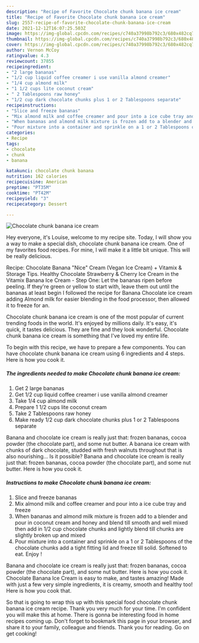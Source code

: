```yaml
---
description: "Recipe of Favorite Chocolate chunk banana ice cream"
title: "Recipe of Favorite Chocolate chunk banana ice cream"
slug: 2557-recipe-of-favorite-chocolate-chunk-banana-ice-cream
date: 2021-12-12T16:07:25.503Z
image: https://img-global.cpcdn.com/recipes/c740a37998b792c3/680x482cq70/chocolate-chunk-banana-ice-cream-recipe-main-photo.jpg
thumbnail: https://img-global.cpcdn.com/recipes/c740a37998b792c3/680x482cq70/chocolate-chunk-banana-ice-cream-recipe-main-photo.jpg
cover: https://img-global.cpcdn.com/recipes/c740a37998b792c3/680x482cq70/chocolate-chunk-banana-ice-cream-recipe-main-photo.jpg
author: Vernon McCoy
ratingvalue: 4.3
reviewcount: 37855
recipeingredient:
- "2 large bananas"
- "1/2 cup liquid coffee creamer i use vanilla almond creamer"
- "1/4 cup almond milk"
- "1 1/2 cups lite coconut cream"
- " 2 Tablespoons raw honey"
- "1/2 cup dark chocolate chunks plus 1 or 2 Tablespoons separate"
recipeinstructions:
- "Slice and freeze bananas"
- "Mix almond milk and coffee creamer and pour into a ice cube tray and freeze"
- "When bananas and almond milk mixture is frozen add to a blender and pour in coconut cream and honey and blend till smooth and well mixed then add in 1/2 cup chocolate chunks and lightly blend till chunks are slightly broken up and mixed"
- "Pour mixture into a container and sprinkle on a 1 or 2 Tablespoons of the chocolate chunks add a tight fitting lid and freeze till solid. Softened to eat. Enjoy !"
categories:
- Recipe
tags:
- chocolate
- chunk
- banana

katakunci: chocolate chunk banana 
nutrition: 162 calories
recipecuisine: American
preptime: "PT35M"
cooktime: "PT42M"
recipeyield: "3"
recipecategory: Dessert

---
```



![Chocolate chunk banana ice cream](https://img-global.cpcdn.com/recipes/c740a37998b792c3/680x482cq70/chocolate-chunk-banana-ice-cream-recipe-main-photo.jpg)

Hey everyone, it's Louise, welcome to my recipe site. Today, I will show you a way to make a special dish, chocolate chunk banana ice cream. One of my favorites food recipes. For mine, I will make it a little bit unique. This will be really delicious.

Recipe: Chocolate Banana "Nice" Cream (Vegan Ice Cream) + Vitamix &amp; Storage Tips. Healthy Chocolate Strawberry &amp; Cherry Ice Cream in the Vitamix Banana Ice Cream - Step One: Let the bananas ripen before peeling. If they&#39;re green or yellow to start with, leave them out until the bananas at least begin I followed the recipe for Banana Chocolate ice cream adding Almond milk for easier blending in the food processor, then allowed it to freeze for an.

Chocolate chunk banana ice cream is one of the most popular of current trending foods in the world. It's enjoyed by millions daily. It's easy, it's quick, it tastes delicious. They are fine and they look wonderful. Chocolate chunk banana ice cream is something that I've loved my entire life.


To begin with this recipe, we have to prepare a few components. You can have chocolate chunk banana ice cream using 6 ingredients and 4 steps. Here is how you cook it.

<!--inarticleads1-->

##### The ingredients needed to make Chocolate chunk banana ice cream:

1. Get 2 large bananas
1. Get 1/2 cup liquid coffee creamer i use vanilla almond creamer
1. Take 1/4 cup almond milk
1. Prepare 1 1/2 cups lite coconut cream
1. Take  2 Tablespoons raw honey
1. Make ready 1/2 cup dark chocolate chunks plus 1 or 2 Tablespoons separate


Banana and chocolate ice cream is really just that: frozen bananas, cocoa powder (the chocolate part), and some nut butter. A banana ice cream with chunks of dark chocolate, studded with fresh walnuts throughout that is also nourishing… Is it possible? Banana and chocolate ice cream is really just that: frozen bananas, cocoa powder (the chocolate part), and some nut butter. Here is how you cook it. 

<!--inarticleads2-->

##### Instructions to make Chocolate chunk banana ice cream:

1. Slice and freeze bananas
1. Mix almond milk and coffee creamer and pour into a ice cube tray and freeze
1. When bananas and almond milk mixture is frozen add to a blender and pour in coconut cream and honey and blend till smooth and well mixed then add in 1/2 cup chocolate chunks and lightly blend till chunks are slightly broken up and mixed
1. Pour mixture into a container and sprinkle on a 1 or 2 Tablespoons of the chocolate chunks add a tight fitting lid and freeze till solid. Softened to eat. Enjoy !


Banana and chocolate ice cream is really just that: frozen bananas, cocoa powder (the chocolate part), and some nut butter. Here is how you cook it. Chocolate Banana Ice Cream is easy to make, and tastes amazing! Made with just a few very simple ingredients, it is creamy, smooth and healthy too! Here is how you cook that. 

So that is going to wrap this up with this special food chocolate chunk banana ice cream recipe. Thank you very much for your time. I'm confident you will make this at home. There is gonna be interesting food in home recipes coming up. Don't forget to bookmark this page in your browser, and share it to your family, colleague and friends. Thank you for reading. Go on get cooking!
